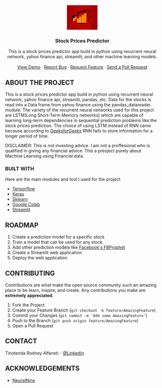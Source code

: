 <!-- PROJECT LOGO -->
<br />
<p align="center">
  <a href="https://github.com/tinotenda-alfaneti/stock-prices-predictor/">
    <img src="./stock-prediction.jpg" alt="Logo" width="100" height="80">
  </a>

  <h3 align="center">Stock Prices Predictor</h3>

  <p align="center">
    This is a stock prices predictor app build in python using recurrent neural network, yahoo finance api, streamlit, and other machine learning models.
    <br />
    <br />
    <a href="https://github.com/tinotenda-alfaneti/stock-prices-predictor/prediction_results.png">View Demo</a>
    ·
    <a href="https://github.com/tinotenda-alfaneti/stock-prices-predictor/issues/new">Report Bug</a>
    ·
    <a href="https://github.com/tinotenda-alfaneti/stock-prices-predictor/issues">Request Feature</a>
    ·
    <a href="https://github.com/tinotenda-alfaneti/stock-prices-predictor/pulls">Send a Pull Request</a>
  </p>
</p>

<!-- ABOUT THE PROJECT -->
## ABOUT THE PROJECT

This is a stock prices predictor app build in python using recurrent neural network, yahoo finance api, streamlit, pandas, etc. Data for the stocks is read into a Data frame from yahoo finance using the pandas_datareader module. The variety of the recurrent neural networks used for this project are LSTM(Long Short-Term Memory networks) which are capable of learning long-term dependencies in sequential prediction problems like the stock prices prediction. The choice of using LSTM instead of RNN came because according to [GeeksforGeeks](https://www.geeksforgeeks.org/understanding-of-lstm-networks/) RNN fails to store information for a longer period of time. 

DISCLAIMER: This is not investing advice. I am not a proffesional who is qualified in giving any financial advice. This a preoject purely about Machine Learning using Financial data.

### BUILT WITH
Here are the main modules and tool I used for the project
* [Tensorflow](https://github.com/tensorflow)
* [Keras](https://github.com/keras-team/keras)
* [Sklearn](https://github.com/topics/sklearn)
* [Google Colab](https://github.com/googlecolab)
* [Streamlit](https://github.com/streamlit)




<!-- ROADMAP -->
## ROADMAP

1. Create a prediction model for a specific stock
2. Train a model that can be used for any stock
3. Add other prediction models like [Facebook's FBProphet](https://github.com/facebook/prophet)
4. Create a Streamlit web application
5. Deploy the web application


<!-- CONTRIBUTING -->
## CONTRIBUTING

Contributions are what make the open source community such an amazing place to be learn, inspire, and create. Any contributions you make are **extremely appreciated**.

1. Fork the Project
2. Create your Feature Branch (`git checkout -b feature/AmazingFeature`)
3. Commit your Changes (`git commit -m 'Add some AmazingFeature'`)
4. Push to the Branch (`git push origin feature/AmazingFeature`)
5. Open a Pull Request



<!-- CONTACT -->
## CONTACT

Tinotenda Rodney Alfaneti - [@Linkedin](https://www.linkedin.com/in/tinotenda-rodney-alfaneti/)



<!-- ACKNOWLEDGEMENTS -->
## ACKNOWLEDGEMENTS
* [NeuralNine](https://github.com/NeuralNine)





<!-- MARKDOWN LINKS & IMAGES -->
<!-- https://www.markdownguide.org/basic-syntax/#reference-style-links -->
[forks-shield]: https://img.shields.io/github/forks/roshanlam/ReadMeTemplate?style=for-the-badge
[forks-url]: https://github.com/roshanlam/ReadMeTemplate/network/members
[stars-shield]: https://img.shields.io/github/stars/roshanlam/ReadMeTemplate?style=for-the-badge
[stars-url]: https://github.com/roshanlam/ReadMeTemplate/stargazers
[issues-shield]: https://img.shields.io/github/issues/roshanlam/ReadMeTemplate?style=for-the-badge
[issues-url]: https://github.com/roshanlam/ReadMeTemplate/issues
[linkedin-shield]: https://img.shields.io/badge/-LinkedIn-black.svg?style=flat-square&logo=linkedin&colorB=555
[linkedin-url]: https://linkedin.com/in/roshan-lamichhane 

